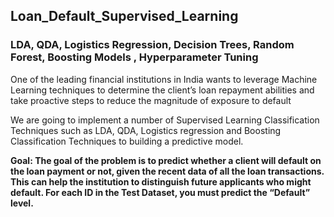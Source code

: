 ## Loan_Default_Supervised_Learning
### LDA, QDA, Logistics Regression, Decision Trees, Random Forest, Boosting Models , Hyperparameter Tuning

One of the leading financial institutions in India wants to leverage Machine Learning techniques to determine the client’s loan repayment abilities and take proactive steps to reduce the magnitude of exposure to default 

We are going to implement a number of Supervised Learning Classification Techniques such as LDA, QDA, Logistics regression and Boosting Classification Techniques to building a predictive model.

**Goal: The goal of the problem is to predict whether a client will default on the loan payment or not, given the recent data of all the loan transactions. This can help the institution to distinguish future applicants who might default. For each ID in the Test Dataset, you must predict the “Default” level.**


